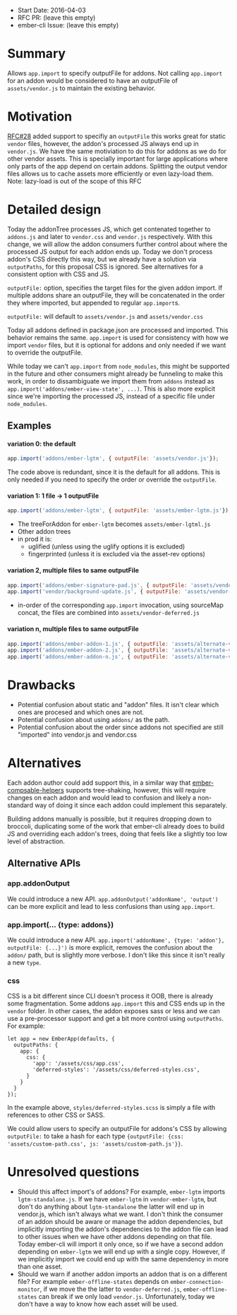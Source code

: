 - Start Date: 2016-04-03
- RFC PR: (leave this empty)
- ember-cli Issue: (leave this empty)

# Summary

Allows `app.import` to specify outputFile for addons.
Not calling `app.import` for an addon would be considered to have
an outputFile of `assets/vendor.js` to maintain the existing behavior.

# Motivation

[RFC#28](https://github.com/ember-cli/rfcs/pull/28) added support to specifiy an `outputFile` this works great for static `vendor` files, however, the addon's processed JS always end up in `vendor.js`. We have the same motiviation to do this for addons as we do for other vendor assets. This is specially important for large applications where only parts of the app depend on certain addons. Splitting the output vendor files allows us to cache assets more efficiently or even lazy-load them. Note: lazy-load is out of the scope of this RFC


# Detailed design

Today the addonTree processes JS, which get contenated together to `addons.js` and later to `vendor.css` and `vendor.js` respectively. With this change, we will allow the addon consumers further control about where the processed JS output for each addon ends up. Today we don't process addon's CSS directly this way, but we already have a solution via `outputPaths`, for this proposal CSS is ignored. See alternatives for a consistent option with CSS and JS.

`outputFile:` option, specifies the target files for the given addon import. If multiple addons share an outputFile, they will be concatenated in the order they where imported, but appended to regular `app.import`s.

`outputFile:` will default to `assets/vendor.js` and `assets/vendor.css`

Today all addons defined in package.json are processed and imported. This behavior remains the same. `app.import` is used for consistency with how we import `vendor` files, but it is optional for addons and only needed if we want to override the outputFile.

While today we can't `app.import` from `node_modules`, this might be supported in the future and other consumers might already be funneling to make this work, in order to dissambiguate we import them from `addons` instead as `app.import('addons/ember-view-state', ...)`. This is also more explicit since we're importing the processed JS, instead of a specific file under `node_modules`.

## Examples


#### variation 0: the default

```js
app.import('addons/ember-lgtm', { outputFile: 'assets/vendor.js'});
```

The code above is redundant, since it is the default for all addons. This is only needed if you need to specify the order or override the `outputFile`.

#### variation 1: 1 file -> 1 outputFile

```js
app.import('addons/ember-lgtm', { outputFile: 'assets/ember-lgtm.js'});
```

* The treeForAddon for  `ember-lgtm` becomes `assets/ember-lgtml.js`
* Other addon trees
* in prod it is:
  * uglified (unless using the uglify options it is excluded)
  * fingerprinted (unless it is excluded via the asset-rev options)

#### variation 2, multiple files to same outputFile

```js
app.import('addons/ember-signature-pad.js', { outputFile: 'assets/vendor-deferred.js'});
app.import('vendor/background-update.js', { outputFile: 'assets/vendor-deferred.js'});
```

* in-order of the corresponding `app.import` invocation, using sourceMap
  concat, the files are combined into `assets/vendor-deferred.js`

#### variation n, multiple files to same outputFile

```js
app.import('addons/ember-addon-1.js', { outputFile: 'assets/alternate-vendor.js'});
app.import('addons/ember-addon-2.js', { outputFile: 'assets/alternate-vendor.js'});
app.import('addons/ember-addon-n.js', { outputFile: 'assets/alternate-vendor.js'});
```

# Drawbacks

* Potential confusion about static and "addon" files. It isn't clear which ones are procesed and which ones are not.
* Potential confusion about using `addons/` as the path.
* Potential confusion about the order since addons not specified are still "imported" into vendor.js and vendor.css

# Alternatives

Each addon author could add support this, in a similar way that [ember-compsable-helpers](https://github.com/DockYard/ember-composable-helpers/blob/master/index.js#L31) supports tree-shaking, however, this will require changes on each addon and would lead to confusion and likely a non-standard way of doing it since each addon could implement this separately.

Building addons manually is possible, but it requires dropping down to broccoli, duplicating some of the work that ember-cli already does to build JS and overriding each addon's trees, doing that feels like a slightly too low level of abstraction.

## Alternative APIs

### app.addonOutput

We could introduce a new API. `app.addonOutput('addonName', 'output')` can be more explicit and lead to less confusions than using `app.import`.

### app.import(... {type: addons})

We could introduce a new API. `app.import('addonName', {type: 'addon'}, outputFile: {...}')` is more explicit, removes the confusion about the `addon/` path, but is slightly more verbose. I don't like this since it isn't really a new `type`.

### css

CSS is a bit different since CLI doesn't process it OOB, there is already some fragmentation. Some addons `app.import` this and CSS ends up in the `vendor` folder. In other cases, the addon exposes sass or less and we can use a pre-processor support and get a bit more control using `outputPaths`. For example:

```
let app = new EmberApp(defaults, {
  outputPaths: {
    app: {
      css: {
        'app': '/assets/css/app.css',
        'deferred-styles': '/assets/css/deferred-styles.css',
      }
    }
  }
});
```

In the example above, `styles/deferred-styles.scss` is simply a file with references to other CSS or SASS.

We could allow users to specify an outputFile for addons's CSS by allowing `outputFile:` to take a hash for each type `{outputFile: {css: 'assets/custom-path.css', js: 'assets/custom-path.js'}}`.


# Unresolved questions

* Should this affect import's of addons? For example, `ember-lgtm` imports `lgtm-standalone.js`. If we have `ember-lgtm` in `vendor-ember-lgtm`, but don't do anything about `lgtm-standalone` the latter will end up in vendor.js, which isn't always what we want. I don't think the consumer of an addon should be aware or manage the addon dependencies, but implicitly importing the addon's dependencies to the addon file can lead to other issues when we have other addons depending on that file. Today ember-cli will import it only once, so if we have a second addon depending on `ember-lgtm` we will end up with a single copy. However, if we implicitly import we could end up with the same dependency in more than one asset.
* Should we warn if another addon imports an addon that is on a different file? For example `ember-offline-states` depends on `ember-connection-monitor`, if we move the the latter to `vendor-deferred.js`, `ember-offline-states` can break if we only load `vendor.js`. Unfortunately, today we don't have a way to know how each asset will be used.
